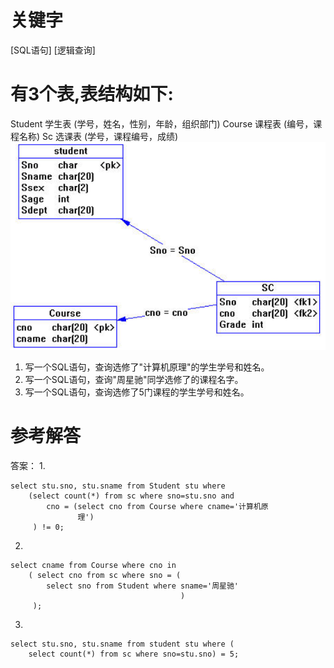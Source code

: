 # 关键字

[SQL语句] [逻辑查询]
# 有3个表,表结构如下:
Student 学生表 (学号，姓名，性别，年龄，组织部门) 
Course 课程表 (编号，课程名称) 
Sc 选课表 (学号，课程编号，成绩) 
![](/assets/picture18.png)
1. 写一个SQL语句，查询选修了"计算机原理"的学生学号和姓名。
2. 写一个SQL语句，查询"周星驰"同学选修了的课程名字。
3. 写一个SQL语句，查询选修了5门课程的学生学号和姓名。
# 参考解答
答案：
1.
```
select stu.sno, stu.sname from Student stu where 
    (select count(*) from sc where sno=stu.sno and 
        cno = (select cno from Course where cname='计算机原         
               理')
     ) != 0; 
```
2.
```
select cname from Course where cno in 
    ( select cno from sc where sno = (
        select sno from Student where sname='周星驰'
                                      )
     ); 

```
3.
```
select stu.sno, stu.sname from student stu where (
    select count(*) from sc where sno=stu.sno) = 5;
```


